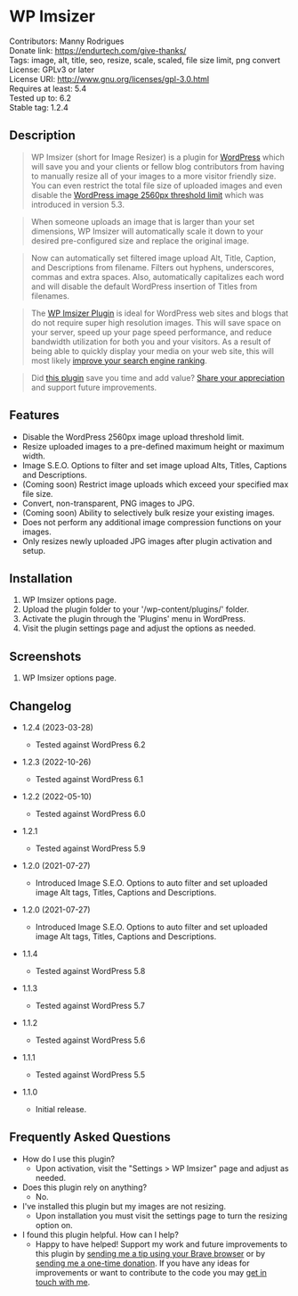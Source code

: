 # WP Imsizer

Contributors: Manny Rodrigues  
Donate link: https://endurtech.com/give-thanks/  
Tags: image, alt, title, seo, resize, scale, scaled, file size limit, png convert  
License: GPLv3 or later  
License URI: http://www.gnu.org/licenses/gpl-3.0.html  
Requires at least: 5.4  
Tested up to: 6.2  
Stable tag: 1.2.4  

## Description

> WP Imsizer (short for Image Resizer) is a plugin for [WordPress](https://wordpress.org/) which will save you and your clients or fellow blog contributors from having to manually resize all of your images to a more visitor friendly size. You can even restrict the total file size of uploaded images and even disable the [WordPress image 2560px threshold limit](https://make.wordpress.org/core/2019/10/11/updates-to-image-processing-in-wordpress-5-3/) which was introduced in version 5.3.  

> When someone uploads an image that is larger than your set dimensions, WP Imsizer will automatically scale it down to your desired pre-configured size and replace the original image.  

> Now can automatically set filtered image upload Alt, Title, Caption, and Descriptions from filename. Filters out hyphens, underscores, commas and extra spaces. Also, automatically capitalizes each word and will disable the default WordPress insertion of Titles from filenames.  

> The [WP Imsizer Plugin](https://wordpress.org/plugins/wp-imsizer/) is ideal for WordPress web sites and blogs that do not require super high resolution images. This will save space on your server, speed up your page speed performance, and reduce bandwidth utilization for both you and your visitors. As a result of being able to quickly display your media on your web site, this will most likely [improve your search engine ranking](https://moz.com/learn/seo/page-speed).  

> Did [this plugin](https://endurtech.com/wp-imsizer-wordpress-plugin/) save you time and add value? [Share your appreciation](https://endurtech.com/give-thanks/) and support future improvements.  

## Features

* Disable the WordPress 2560px image upload threshold limit.
* Resize uploaded images to a pre-defined maximum height or maximum width.
* Image S.E.O. Options to filter and set image upload Alts, Titles, Captions and Descriptions.
* (Coming soon) Restrict image uploads which exceed your specified max file size.
* Convert, non-transparent, PNG images to JPG.
* (Coming soon) Ability to selectively bulk resize your existing images.
* Does not perform any additional image compression functions on your images.
* Only resizes newly uploaded JPG images after plugin activation and setup.

## Installation

1. WP Imsizer options page.  
2. Upload the plugin folder to your '/wp-content/plugins/' folder.  
3. Activate the plugin through the 'Plugins' menu in WordPress.  
4. Visit the plugin settings page and adjust the options as needed.  

## Screenshots

1. WP Imsizer options page.

## Changelog

* 1.2.4 (2023-03-28)
  * Tested against WordPress 6.2

* 1.2.3 (2022-10-26)
  * Tested against WordPress 6.1

* 1.2.2 (2022-05-10)
  * Tested against WordPress 6.0

* 1.2.1
  * Tested against WordPress 5.9

* 1.2.0 (2021-07-27)
  * Introduced Image S.E.O. Options to auto filter and set uploaded image Alt tags, Titles, Captions and Descriptions.

* 1.2.0 (2021-07-27)
  * Introduced Image S.E.O. Options to auto filter and set uploaded image Alt tags, Titles, Captions and Descriptions.

* 1.1.4
  * Tested against WordPress 5.8

* 1.1.3
  * Tested against WordPress 5.7

* 1.1.2
  * Tested against WordPress 5.6

* 1.1.1
  * Tested against WordPress 5.5

* 1.1.0
  * Initial release.

## Frequently Asked Questions

* How do I use this plugin?
  * Upon activation, visit the "Settings > WP Imsizer" page and adjust as needed.
* Does this plugin rely on anything?
  * No.
* I've installed this plugin but my images are not resizing.
  * Upon installation you must visit the settings page to turn the resizing option on.
* I found this plugin helpful. How can I help?
  * Happy to have helped! Support my work and future improvements to this plugin by [sending me a tip using your Brave browser](https://endurtech.com/send-a-tip-using-the-brave-browser/) or by [sending me a one-time donation](https://endurtech.com/give-thanks/). If you have any ideas for improvements or want to contribute to the code you may [get in touch with me](https://endurtech.com/contact/).